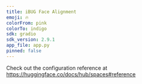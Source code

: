 ```yaml
---
title: iBUG Face Alignment
emoji: 🔥
colorFrom: pink
colorTo: indigo
sdk: gradio
sdk_version: 2.9.1
app_file: app.py
pinned: false
---
```


Check out the configuration reference at https://huggingface.co/docs/hub/spaces#reference
